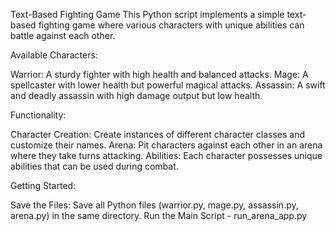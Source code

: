 Text-Based Fighting Game
This Python script implements a simple text-based fighting game where various characters with unique abilities can battle against each other.

Available Characters:

Warrior: A sturdy fighter with high health and balanced attacks.
Mage: A spellcaster with lower health but powerful magical attacks.
Assassin: A swift and deadly assassin with high damage output but low health.

Functionality:

Character Creation: Create instances of different character classes and customize their names.
Arena: Pit characters against each other in an arena where they take turns attacking.
Abilities: Each character possesses unique abilities that can be used during combat.

Getting Started:

Save the Files: Save all Python files (warrior.py, mage.py, assassin.py, arena.py) in the same directory.
Run the Main Script - run_arena_app.py
